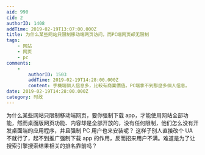 ```yaml
---
aid: 990
cid: 2
authorID: 1408
addTime: 2019-02-19T13:07:00.000Z
title: 为什么某些网站只限制移动端网页访问，而PC端网页却无限制
tags:
    - 网站
    - 网页
    - pc
comments:
    -
        authorID: 1503
        addTime: 2019-02-19T14:28:00.000Z
        content: 手機端個人信息多，比較有商業價值。PC端拿不到那麼多個人信息。
date: 2019-02-19T14:28:00.000Z
category: 时政
---
```


为什么某些网站只限制移动端网页，要你强制下载 app，才能使用网站全部功能，然而桌面版网页功能、内容却是全部开放的，没有任何限制，他们怎么没有开发桌面端的应用程序，并且强制 PC 用户也来安装呢？ 这样子别人直接改个 UA 不就行了，起不到推广强制下载 app 的作用，反而招来用户不满。难道是为了让搜索引擎搜索结果相关的排名靠前吗？

